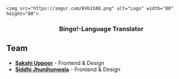 <br />
<p align="center">
  
    <img src="https://imgur.com/KVb1S88.png" alt="Logo" width="80" height="80">
  

  <h3 align="center">Bingo!-Language Translator</h3>
  </p>


## Team
* <a href="https://github.com/SakshiUppoor"><b>Sakshi Uppoor</b></a> - Frontend & Design
* <a href="https://github.com/SiddhiJhunjhunwala"><b>Siddhi Jhunjhunwala</b></a> - Frontend & Design

